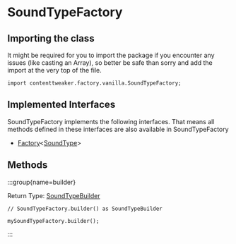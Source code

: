 # SoundTypeFactory

## Importing the class

It might be required for you to import the package if you encounter any issues (like casting an Array), so better be safe than sorry and add the import at the very top of the file.
```zenscript
import contenttweaker.factory.vanilla.SoundTypeFactory;
```


## Implemented Interfaces
SoundTypeFactory implements the following interfaces. That means all methods defined in these interfaces are also available in SoundTypeFactory

- [Factory](/mods/contenttweaker/rt/Factory)&lt;[SoundType](/vanilla/api/sound/SoundType)&gt;

## Methods

:::group{name=builder}

Return Type: [SoundTypeBuilder](/mods/contenttweaker/builder/vanilla/sound/SoundTypeBuilder)

```zenscript
// SoundTypeFactory.builder() as SoundTypeBuilder

mySoundTypeFactory.builder();
```

:::


